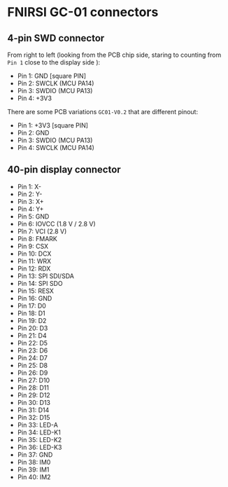 # FNIRSI GC-01 connectors

## 4-pin SWD connector

From right to left (looking from the PCB chip side, staring to counting from `Pin 1` close to the display side ):
* Pin 1: GND [square PIN]
* Pin 2: SWCLK (MCU PA14)
* Pin 3: SWDIO (MCU PA13)
* Pin 4: +3V3

There are some PCB variations `GC01-V0.2` that are different pinout:
* Pin 1: +3V3 [square PIN]
* Pin 2: GND  
* Pin 3: SWDIO (MCU PA13)
* Pin 4: SWCLK (MCU PA14)


## 40-pin display connector

* Pin 1: X-
* Pin 2: Y-
* Pin 3: X+
* Pin 4: Y+
* Pin 5: GND
* Pin 6: IOVCC (1.8 V / 2.8 V)
* Pîn 7: VCI (2.8 V)
* Pin 8: FMARK
* Pin 9: CSX
* Pin 10: DCX
* Pin 11: WRX
* Pin 12: RDX
* Pin 13: SPI SDI/SDA
* Pin 14: SPI SDO
* Pin 15: RESX
* Pin 16: GND
* Pin 17: D0
* Pin 18: D1
* Pin 19: D2
* Pin 20: D3
* Pin 21: D4
* Pin 22: D5
* Pin 23: D6
* Pin 24: D7
* Pin 25: D8
* Pin 26: D9
* Pin 27: D10
* Pin 28: D11
* Pin 29: D12
* Pin 30: D13
* Pin 31: D14
* Pin 32: D15
* Pin 33: LED-A
* Pin 34: LED-K1
* Pin 35: LED-K2
* Pin 36: LED-K3
* Pin 37: GND
* Pin 38: IM0
* Pin 39: IM1
* Pin 40: IM2
